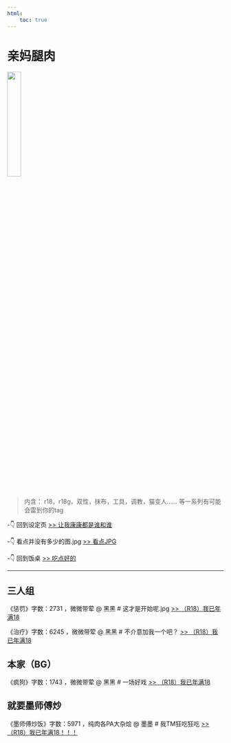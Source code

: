 ```yaml
---
html:
    toc: true
---
```





# 亲妈腿肉

<div float=left> <img src="https://pic.imgdb.cn/item/65eafa469f345e8d034637da.jpg" width = 25%/> </div>

>内含：
>r18，r18g，双性，抹布，工具，调教，猫变人……
>等一系列有可能会雷到你的tag



-👇 回到设定页
[>> 让我康康都是谁和谁](../index.html)

-👇 看点并没有多少的图.jpg
[>> 看点JPG](../pic-html/pic.html)

-👇 回到饭桌 
[>> 吃点好的](fan.html)

---

## 三人组
《惩罚》字数：2731 ，微微带荤
@ 黑黑
\# 这才是开始呢.jpg
[>> （R18）我已年满18](惩罚.html)

《治疗》字数：6245 ，微微带荤
@ 黑黑
\# 不介意加我一个吧？
[>> （R18）我已年满18](治疗.html)

## 本家（BG）

《疯狗》字数：1743 ，微微带荤
@ 黑黑
\# 一场好戏
[>> （R18）我已年满18](疯狗.html)


## 就要墨师傅炒

《墨师傅炒饭》字数：5971 ，纯肉各PA大杂烩
@ 墨墨
\# 我TM狂吃狂吃
[>> （R18）我已年满18！！！](momo.html)


